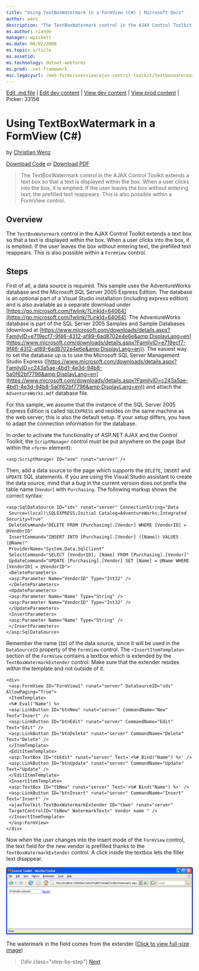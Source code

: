 ```yaml
---
title: "Using TextBoxWatermark in a FormView (C#) | Microsoft Docs"
author: wenz
description: "The TextBoxWatermark control in the AJAX Control Toolkit extends a text box so that a text is displayed within the box. When a user clicks into the box, it i..."
ms.author: riande
manager: wpickett
ms.date: 06/02/2008
ms.topic: article
ms.assetid: 
ms.technology: dotnet-webforms
ms.prod: .net-framework
msc.legacyurl: /web-forms/overview/ajax-control-toolkit/textboxwatermark/using-textboxwatermark-in-a-formview-cs
---
```

[Edit .md file](C:\Projects\msc\dev\Msc.Www\Web.ASP\App_Data\github\web-forms\overview\ajax-control-toolkit\textboxwatermark\using-textboxwatermark-in-a-formview-cs.md) | [Edit dev content](http://www.aspdev.net/umbraco#/content/content/edit/24856) | [View dev content](http://docs.aspdev.net/tutorials/web-forms/overview/ajax-control-toolkit/textboxwatermark/using-textboxwatermark-in-a-formview-cs.html) | [View prod content](http://www.asp.net/web-forms/overview/ajax-control-toolkit/textboxwatermark/using-textboxwatermark-in-a-formview-cs) | Picker: 33156

Using TextBoxWatermark in a FormView (C#)
====================
by [Christian Wenz](https://github.com/wenz)

[Download Code](http://download.microsoft.com/download/9/3/f/93f8daea-bebd-4821-833b-95205389c7d0/TextBoxWatermark1.cs.zip) or [Download PDF](http://download.microsoft.com/download/b/6/a/b6ae89ee-df69-4c87-9bfb-ad1eb2b23373/textboxwatermark1CS.pdf)

> The TextBoxWatermark control in the AJAX Control Toolkit extends a text box so that a text is displayed within the box. When a user clicks into the box, it is emptied. If the user leaves the box without entering text, the prefilled text reappears. This is also possible within a FormView control.


## Overview

The `TextBoxWatermark` control in the AJAX Control Toolkit extends a text box so that a text is displayed within the box. When a user clicks into the box, it is emptied. If the user leaves the box without entering text, the prefilled text reappears. This is also possible within a `FormView` control.

## Steps

First of all, a data source is required. This sample uses the AdventureWorks database and the Microsoft SQL Server 2005 Express Edition. The database is an optional part of a Visual Studio installation (including express edition) and is also available as a separate download under [https://go.microsoft.com/fwlink/?LinkId=64064](https://go.microsoft.com/fwlink/?LinkId=64064). The AdventureWorks database is part of the SQL Server 2005 Samples and Sample Databases (download at [https://www.microsoft.com/downloads/details.aspx?FamilyID=e719ecf7-9f46-4312-af89-6ad8702e4e6e&amp;DisplayLang=en](https://www.microsoft.com/downloads/details.aspx?FamilyID=e719ecf7-9f46-4312-af89-6ad8702e4e6e&amp;DisplayLang=en)). The easiest way to set the database up is to use the Microsoft SQL Server Management Studio Express ([https://www.microsoft.com/downloads/details.aspx?FamilyID=c243a5ae-4bd1-4e3d-94b8-5a0f62bf7796&amp;DisplayLang=en](https://www.microsoft.com/downloads/details.aspx?FamilyID=c243a5ae-4bd1-4e3d-94b8-5a0f62bf7796&amp;DisplayLang=en)) and attach the `AdventureWorks.mdf` database file.

For this sample, we assume that the instance of the SQL Server 2005 Express Edition is called `SQLEXPRESS` and resides on the same machine as the web server; this is also the default setup. If your setup differs, you have to adapt the connection information for the database.

In order to activate the functionality of ASP.NET AJAX and the Control Toolkit, the `ScriptManager` control must be put anywhere on the page (but within the `<form>` element):

    <asp:ScriptManager ID="asm" runat="server" />

Then, add a data source to the page which supports the `DELETE`, `INSERT` and `UPDATE` SQL statements. If you are using the Visual Studio assistant to create the data source, mind that a bug in the current version does not prefix the table name (`Vendor`) with `Purchasing`. The following markup shows the correct syntax:

    <asp:SqlDataSource ID="sds" runat="server" ConnectionString="Data
     Source=(local)\SQLEXPRESS;Initial Catalog=AdventureWorks;Integrated Security=True"
     DeleteCommand="DELETE FROM [Purchasing].[Vendor] WHERE [VendorID] = @VendorID"
     InsertCommand="INSERT INTO [Purchasing].[Vendor] ([Name]) VALUES (@Name)"
     ProviderName="System.Data.SqlClient"
     SelectCommand="SELECT [VendorID], [Name] FROM [Purchasing].[Vendor]"
     UpdateCommand="UPDATE [Purchasing].[Vendor] SET [Name] = @Name WHERE [VendorID] = @VendorID">
     <DeleteParameters>
     <asp:Parameter Name="VendorID" Type="Int32" />
     </DeleteParameters>
     <UpdateParameters>
     <asp:Parameter Name="Name" Type="String" />
     <asp:Parameter Name="VendorID" Type="Int32" />
     </UpdateParameters>
     <InsertParameters>
     <asp:Parameter Name="Name" Type="String" />
     </InsertParameters>
    </asp:SqlDataSource>

Remember the name (`ID`) of the data source, since it will be used in the `DataSourceID` property of the `FormView` control. The `<InsertItemTemplate>` section of the `FormView` contains a textbox which is extended by the `TextBoxWatermarkExtender` control. Make sure that the extender resides within the template and not outside of it.

    <div>
     <asp:FormView ID="FormView1" runat="server" DataSourceID="sds" AllowPaging="True">
     <ItemTemplate>
     <%# Eval("Name") %>
     <asp:LinkButton ID="btnNew" runat="server" CommandName="New" Text="Insert" />
     <asp:LinkButton ID="btnEdit" runat="server" CommandName="Edit" Text="Edit" />
     <asp:LinkButton ID="btnDelete" runat="server" CommandName="Delete" Text="Delete" />
     </ItemTemplate>
     <EditItemTemplate>
     <asp:TextBox ID="tbEdit" runat="server" Text='<%# Bind("Name") %>' />
     <asp:LinkButton ID="btnUpdate" runat="server" CommandName="Update" Text="Update" />
     </EditItemTemplate>
     <InsertItemTemplate>
     <asp:TextBox ID="tbNew" runat="server" Text='<%# Bind("Name") %>' />
     <asp:LinkButton ID="btnInsert" runat="server" CommandName="Insert" Text="Insert" />
     <ajaxToolkit:TextBoxWatermarkExtender ID="tbwe" runat="server"
     TargetControlID="tbNew" WatermarkText=" Vendor name " />
     </InsertItemTemplate>
     </asp:FormView>
    </div>

Now when the user changes into the insert mode of the `FormView` control, the text field for the new vendor is prefilled thanks to the `TextBoxWatermarkExtender` control. A click inside the textbox lets the filler text disappear.


[![The watermark in the field comes from the extender](using-textboxwatermark-in-a-formview-cs/_static/image2.png)](using-textboxwatermark-in-a-formview-cs/_static/image1.png)

The watermark in the field comes from the extender ([Click to view full-size image](using-textboxwatermark-in-a-formview-cs/_static/image3.png))

>[!div class="step-by-step"] [Next](using-textboxwatermark-with-validation-controls-cs.md)